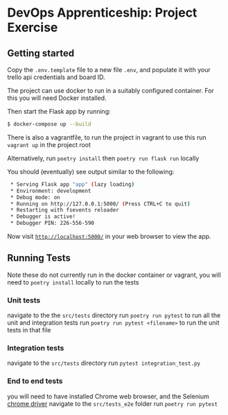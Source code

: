 # DevOps Apprenticeship: Project Exercise

## Getting started

Copy the `.env.template` file to a new file `.env`, and populate it with your trello api credentials and board ID. 

The project can use docker to run in a suitably configured container. For this you will need Docker installed.

Then start the Flask app by running:
```bash
$ docker-compose up --build
```

There is also a vagrantfile, to run the project in vagrant
to use this run `vagrant up` in the project root

Alternatively, run `poetry install` then `poetry run flask run` locally

You should (eventually) see output similar to the following:
```bash
 * Serving Flask app "app" (lazy loading)
 * Environment: development
 * Debug mode: on
 * Running on http://127.0.0.1:5000/ (Press CTRL+C to quit)
 * Restarting with fsevents reloader
 * Debugger is active!
 * Debugger PIN: 226-556-590
```
Now visit [`http://localhost:5000/`](http://localhost:5000/) in your web browser to view the app.

## Running Tests
Note these do not currently run in the docker container or vagrant, you will need to `poetry install` locally to run the tests

### Unit tests
navigate to the the `src/tests` directory
run `poetry run pytest` to run all the unit and integration tests
run `poetry run pytest <filename>` to run the unit tests in that file

### Integration tests
navigate to the `src/tests` directory
run `pytest integration_test.py`

### End to end tests
you will need to have installed Chrome web browser, and the Selenium [chrome driver](https://chromedriver.chromium.org/downloads)
navigate to the `src/tests_e2e` folder
run `poetry run pytest`